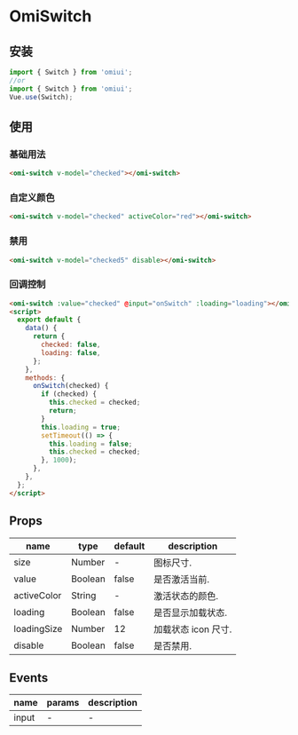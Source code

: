 # OmiSwitch

## 安装

```js
import { Switch } from 'omiui';
//or
import { Switch } from 'omiui';
Vue.use(Switch);
```

## 使用

### 基础用法

```html
<omi-switch v-model="checked"></omi-switch>
```

### 自定义颜色

```html
<omi-switch v-model="checked" activeColor="red"></omi-switch>
```

### 禁用

```html
<omi-switch v-model="checked5" disable></omi-switch>
```

### 回调控制

```html
<omi-switch :value="checked" @input="onSwitch" :loading="loading"></omi-switch>
<script>
  export default {
    data() {
      return {
        checked: false,
        loading: false,
      };
    },
    methods: {
      onSwitch(checked) {
        if (checked) {
          this.checked = checked;
          return;
        }
        this.loading = true;
        setTimeout(() => {
          this.loading = false;
          this.checked = checked;
        }, 1000);
      },
    },
  };
</script>
```

## Props

| name        | type    | default | description         |
| ----------- | ------- | ------- | ------------------- |
| size        | Number  | -       | 图标尺寸.           |
| value       | Boolean | false   | 是否激活当前.       |
| activeColor | String  | -       | 激活状态的颜色.     |
| loading     | Boolean | false   | 是否显示加载状态.   |
| loadingSize | Number  | 12      | 加载状态 icon 尺寸. |
| disable     | Boolean | false   | 是否禁用.           |

## Events

| name  | params | description |
| ----- | ------ | ----------- |
| input | -      | -           |
